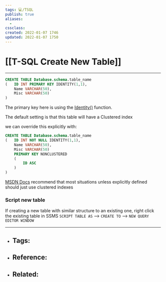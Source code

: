 ```yaml
---
tags: 💻️/TSQL 
publish: true
aliases:
  - 
cssclass: 
created: 2022-01-07 1746
updated: 2022-01-07 1750
---
```


# [[T-SQL Create New Table]]

---

```sql
CREATE TABLE Database.schema.table_name
(	ID INT PRIMARY KEY IDENTITY(1,1),
	Name VARCHAR(50),
 	Misc VARCHAR(50)
)
```

The primary key here is using the [Identity()](https://docs.microsoft.com/en-us/sql/t-sql/functions/identity-function-transact-sql?view=sql-server-ver15) function.

The default setting is that this table will have a Clustered index

we can override this explicitly with:

```sql
CREATE TABLE Database.schema.table_name
(	ID INT NOT NULL IDENTITY(1,1),
	Name VARCHAR(50),
 	Misc VARCHAR(50)
 	PRIMARY KEY NONCLUSTERED
 	(
		ID ASC
	)
)
```

[MSDN Docs](https://docs.microsoft.com/en-us/sql/relational-databases/indexes/create-clustered-indexes?view=sql-server-ver15) recommend that most situations unless explicitly defined should just use clustered indexes

### Script new table

If creating a new table with similar structure to an existing one, right click the existing table in SSMS `SCRIPT TABLE AS` --> `CREATE TO` --> `NEW QUERY EDITOR WINDOW`

---

- Tags: 
	- 
- Reference:
	- 
- Related:
	- 
